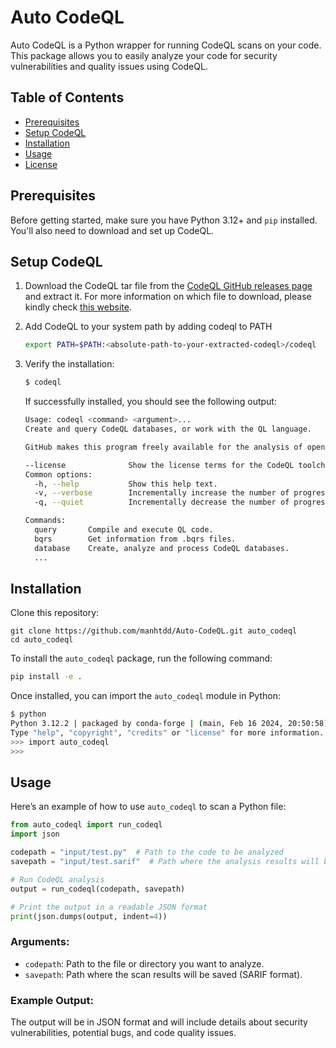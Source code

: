 # Auto CodeQL

Auto CodeQL is a Python wrapper for running CodeQL scans on your code. This package allows you to easily analyze your code for security vulnerabilities and quality issues using CodeQL.

## Table of Contents
- [Prerequisites](#prerequisites)
- [Setup CodeQL](#setup-codeql)
- [Installation](#installation)
- [Usage](#usage)
- [License](#license)

## Prerequisites

Before getting started, make sure you have Python 3.12+ and `pip` installed. You'll also need to download and set up CodeQL.

## Setup CodeQL

1. Download the CodeQL tar file from the [CodeQL GitHub releases page](https://github.com/github/codeql-action/releases) and extract it. For more information on which file to download, please kindly check [this website](https://docs.github.com/en/code-security/codeql-cli/getting-started-with-the-codeql-cli/setting-up-the-codeql-cli#1-download-the-codeql-cli-tar-archive).

2. Add CodeQL to your system path by adding codeql to PATH
   ```bash
   export PATH=$PATH:<absolute-path-to-your-extracted-codeql>/codeql
   ```

3. Verify the installation:
   ```bash
   $ codeql
   ```

   If successfully installed, you should see the following output:
   ```bash
   Usage: codeql <command> <argument>...
   Create and query CodeQL databases, or work with the QL language.

   GitHub makes this program freely available for the analysis of open-source software and certain other uses, but it is not itself free software. Type codeql --license to see the license terms.

   --license              Show the license terms for the CodeQL toolchain.
   Common options:
     -h, --help           Show this help text.
     -v, --verbose        Incrementally increase the number of progress messages printed.
     -q, --quiet          Incrementally decrease the number of progress messages printed.
   
   Commands:
     query       Compile and execute QL code.
     bqrs        Get information from .bqrs files.
     database    Create, analyze and process CodeQL databases.
     ...
   ```

## Installation
Clone this repository:
```
git clone https://github.com/manhtdd/Auto-CodeQL.git auto_codeql
cd auto_codeql
```

To install the `auto_codeql` package, run the following command:

```bash
pip install -e .
```

Once installed, you can import the `auto_codeql` module in Python:

```bash
$ python
Python 3.12.2 | packaged by conda-forge | (main, Feb 16 2024, 20:50:58) [GCC 12.3.0] on linux
Type "help", "copyright", "credits" or "license" for more information.
>>> import auto_codeql
>>> 
```

## Usage

Here’s an example of how to use `auto_codeql` to scan a Python file:

```python
from auto_codeql import run_codeql
import json

codepath = "input/test.py"  # Path to the code to be analyzed
savepath = "input/test.sarif"  # Path where the analysis results will be saved

# Run CodeQL analysis
output = run_codeql(codepath, savepath)

# Print the output in a readable JSON format
print(json.dumps(output, indent=4))
```

### Arguments:
- `codepath`: Path to the file or directory you want to analyze.
- `savepath`: Path where the scan results will be saved (SARIF format).

### Example Output:
The output will be in JSON format and will include details about security vulnerabilities, potential bugs, and code quality issues.
